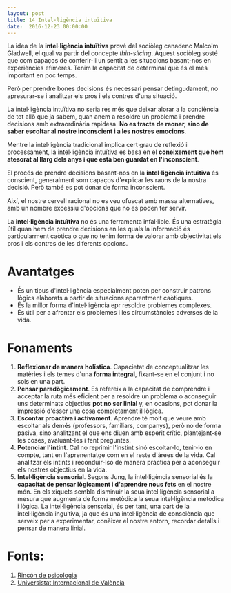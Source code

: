 ```yaml
---
layout: post
title: 14 Intel·ligència intuïtiva
date:  2016-12-23 00:00:00
---
```


La idea de la **intel·ligència intuïtiva** prové del sociòleg canadenc Malcolm Gladwell, el qual va partir del concepte *thin-slicing*. Aquest sociòleg sosté que com capaços de conferir-li un sentit a les situacions basant-nos en experiències efímeres. Tenim la capacitat de determinal què és el més important en poc temps.

Però per prendre bones decisions és necessari pensar detingudament, no apresurar-se i analitzar els pros i els contres d'una situació.

La intel·ligència intuïtiva no seria res més que deixar alorar a la conciència de tot allò que ja sabem, quan anem a resoldre un problema i prendre decisions amb extraordinària rapidesa. **No es tracta de raonar, sino de saber escoltar al nostre inconscient i a les nostres emocions**.

Mentre la intel·ligència tradicional implica cert grau de reflexió i processament, la intel·ligència intuïtiva es basa en el **coneixement que hem atesorat al llarg dels anys i que està ben guardat en l'inconscient**.

El procés de prendre decisions basant-nos en la **intel·ligència intuïtiva** és conscient, generalment som capaços d'explicar les raons de la nostra decisió. Però també es pot donar de forma inconscient.

Així, el nostre cervell racional no es veu ofuscat amb massa alternatives, amb un nombre excessiu d'opcions que no es poden fer servir.

La **intel·ligència intuïtiva** no és una ferramenta infal·lible. És una estratègia útil quan hem de prendre decisions en les quals la informació és particularment caòtica o que no tenim forma de valorar amb objectivitat els pros i els contres de les diferents opcions.

# Avantatges

- És un tipus d'intel·ligència especialment poten per construir patrons lògics elaborats a partir de situacions aparentment caòtiques.
- És la millor forma d'intel·ligència epr resoldre problemes complexes.
- És útil per a afrontar els problemes i les circumstàncies adverses de la vida.

# Fonaments

1. **Reflexionar de manera holística**. Capacietat de conceptualitzar les matèries i els temes d'una **forma integral**, fixant-se en el conjunt i no sols en una part.
2. **Pensar paradògicament**. Es refereix a la capacitat de comprendre i acceptar la ruta més eficient per a resoldre un problema o aconseguir uns determinats objectius **pot no ser linial** y, en ocasions, pot donar la impressió d'ésser una cosa completament il·lògica.
3. **Escontar proactiva i activament**. Aprendre té molt que veure amb escoltar als demés (professors, familiars, companys), però no de forma pasiva, sino analitzant el que ens diuen amb esperit crític, plantejant-se les coses, avaluant-les i fent preguntes.
4. **Potenciar l'intint**. Cal no reprimir l'instint sinó escoltar-lo, tenir-lo en compte, tant en l'aprenentatge com en el reste d'àrees de la vida. Cal analitzar els intints i reconduir-lso de manera pràctica per a aconseguir els nostres objectius en la vida.
5. **Intel·ligència sensorial**. Segons Jung, la intel·ligència sensorial és la **capacitat de pensar lògicament i d'aprendre nous fets** en el nostre món. En els xiquets sembla disminuir la seua intel·ligència sensorial a mesura que augmenta de forma metòdica la seua intel·ligència metòdica i lògica. La intel·ligència sensorial, és per tant, una part de la intel·ligència inguitiva, ja que és una intel·ligència de consciència que serveix per a experimentar, conèixer el nostre entorn, recordar detalls i pensar de manera linial.


# Fonts:

1. [Rincón de psicologia](http://www.rinconpsicologia.com/2015/04/inteligencia-intuïtiva-decidir-pensar.html)
2. [Universistat Internacional de València](http://www.viu.es/que-se-entiende-por-inteligencia-intuïtiva/)


